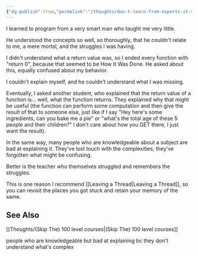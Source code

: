 ```yaml
---
{"dg-publish":true,"permalink":"/thoughts/don-t-learn-from-experts-it-s-impossible/","tags":["thoughts","programming"],"noteIcon":1}
---
```



I learned to program from a very smart man who taught me very little.

He understood the concepts so well, so thoroughly, that he couldn't relate to me, a mere mortal, and the struggles I was having.

I didn't understand what a return value was, so I ended every function with "return 0", because that seemed to be How It Was Done. He asked about this, equally confused about my behavior.

I couldn't explain myself, and he couldn't understand what I was missing.

Eventually, I asked another student, who explained that the return value of a function is... well, what the function returns. They explained why that might be useful (the function can perform some computation and then give the result of that to someone else, just like if I say "Hey here's some ingredients, can you bake me a pie" or "what's the total age of these 5 people and their children?" I don't care about how you GET there, I just want the result).

In the same way, many people who are knowledgeable about a subject are bad at explaining it. They've lost touch with the complexities, they've forgotten what might be confusing.

Better is the teacher who themselves struggled and remembers the struggles. 

This is one reason I recommend [[Leaving a Thread\|Leaving a Thread]], so you can revisit the places you got stuck and retain your memory of the same.


## See Also
[[Thoughts/(Skip The) 100 level courses\|(Skip The) 100 level courses]]

people who are knowledgeable but bad at explaining bc they don't understand what's complex